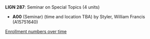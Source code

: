 **LIGN 287**: Seminar on Special Topics (4 units)

- **A00** (Seminar) (time and location TBA) by Styler, William Francis (A15751640)

[Enrollment numbers over time](./LIGN287.tsv)

